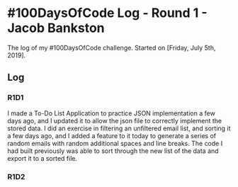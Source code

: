 # #100DaysOfCode Log - Round 1 - Jacob Bankston

The log of my #100DaysOfCode challenge. Started on [Friday, July 5th, 2019].

## Log

### R1D1 
I made a To-Do List Application to practice JSON implementation a few days ago, and I updated it to allow the json file to correctly implement the stored data. I did an exercise in filtering an unfiltered email list, and sorting it a few days ago, and I added a feature to it today to generate a series of random emails with random additional spaces and line breaks. The code I had built previously was able to sort through the new list of the data and export it to a sorted file.

### R1D2
